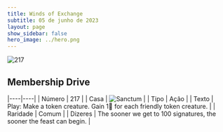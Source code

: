 ```yaml
---
title: Winds of Exchange
subtitle: 05 de junho de 2023
layout: page
show_sidebar: false
hero_image: ../hero.png
---
```


![217](https://mastervault-storage-prod.s3.amazonaws.com/media/card_front/en/600_217_7c1ecd8d8740_en.png)


## Membership Drive

|----|----|
| Número | 217 |
| Casa | ![Sanctum](https://archonarcana.com/images/thumb/c/c7/Sanctum.png/22px-Sanctum.png "Santuário") |
| Tipo | Ação |
| Texto | Play: Make a token creature. Gain 1 for each friendly token creature.  |
| Raridade | Comum |
| Dizeres | The sooner we get to 100 signatures, the sooner the feast can begin. |
